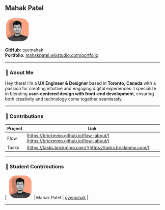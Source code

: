 ## Mahak Patel

![Mahak Patel](../images/oyemahak.png)

**GitHub:** [oyemahak](https://github.com/oyemahak)  
**Portfolio:** [mahakpatel.wixstudio.com/portfolio](https://mahakpatel.wixstudio.com/portfolio)  

---

### 💼 About Me
Hey there! I’m a **UX Engineer & Designer** based in **Toronto, Canada** with a passion for creating intuitive and engaging digital experiences. I specialize in blending **user-centered design with front-end development**, ensuring both creativity and technology come together seamlessly.

---

### 🎯 Contributions

| Project | Link |
| ------- | -------------------------------------------------------------------------------- |
| Flow    | [https://brickmmo.github.io/flow-about/](https://brickmmo.github.io/flow-about/) |
| Tasks   | [https://tasks.brickmmo.com/](https://tasks.brickmmo.com/)                       |

---

### 📜 Student Contributions
| ![Mahak Patel](../images/oyemahak.png) | Mahak Patel | [oyemahak](students/oyemahak) |

---
